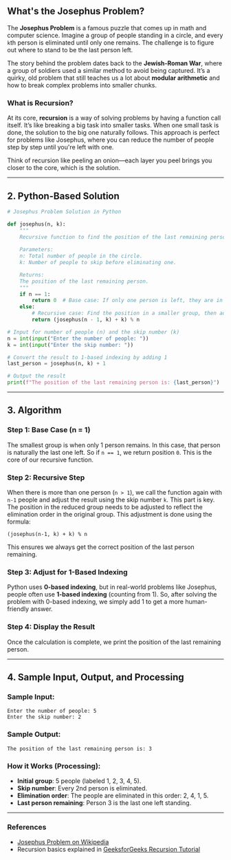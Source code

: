 ## What's the Josephus Problem?
The **Josephus Problem** is a famous puzzle that comes up in math and computer science. Imagine a group of people standing in a circle, and every `k`th person is eliminated until only one remains. The challenge is to figure out where to stand to be the last person left.

The story behind the problem dates back to the **Jewish-Roman War**, where a group of soldiers used a similar method to avoid being captured. It’s a quirky, old problem that still teaches us a lot about **modular arithmetic** and how to break complex problems into smaller chunks.

### What is Recursion?
At its core, **recursion** is a way of solving problems by having a function call itself. It’s like breaking a big task into smaller tasks. When one small task is done, the solution to the big one naturally follows. This approach is perfect for problems like Josephus, where you can reduce the number of people step by step until you're left with one.

Think of recursion like peeling an onion—each layer you peel brings you closer to the core, which is the solution.

---

## 2. Python-Based Solution
```python
# Josephus Problem Solution in Python

def josephus(n, k):
    """
    Recursive function to find the position of the last remaining person.
    
    Parameters:
    n: Total number of people in the circle.
    k: Number of people to skip before eliminating one.

    Returns:
    The position of the last remaining person.
    """
    if n == 1:
        return 0  # Base case: If only one person is left, they are in position 0
    else:
        # Recursive case: Find the position in a smaller group, then adjust with the skip number
        return (josephus(n - 1, k) + k) % n

# Input for number of people (n) and the skip number (k)
n = int(input("Enter the number of people: "))
k = int(input("Enter the skip number: "))

# Convert the result to 1-based indexing by adding 1
last_person = josephus(n, k) + 1

# Output the result
print(f"The position of the last remaining person is: {last_person}")

```

---

## 3. Algorithm

### Step 1: Base Case (n = 1)
The smallest group is when only 1 person remains. In this case, that person is naturally the last one left. So if `n == 1`, we return position `0`. This is the core of our recursive function.

### Step 2: Recursive Step
When there is more than one person (`n > 1`), we call the function again with `n-1` people and adjust the result using the skip number `k`. This part is key. The position in the reduced group needs to be adjusted to reflect the elimination order in the original group. This adjustment is done using the formula:

```
(josephus(n-1, k) + k) % n
```

This ensures we always get the correct position of the last person remaining.

### Step 3: Adjust for 1-Based Indexing
Python uses **0-based indexing**, but in real-world problems like Josephus, people often use **1-based indexing** (counting from 1). So, after solving the problem with 0-based indexing, we simply add 1 to get a more human-friendly answer.

### Step 4: Display the Result
Once the calculation is complete, we print the position of the last remaining person.

---

## 4. Sample Input, Output, and Processing

### Sample Input:
```
Enter the number of people: 5
Enter the skip number: 2
```

### Sample Output:
```
The position of the last remaining person is: 3
```

### How it Works (Processing):
- **Initial group**: 5 people (labeled 1, 2, 3, 4, 5).
- **Skip number**: Every 2nd person is eliminated.
- **Elimination order**: The people are eliminated in this order: 2, 4, 1, 5.
- **Last person remaining**: Person 3 is the last one left standing.

---

### References
- [Josephus Problem on Wikipedia](https://en.wikipedia.org/wiki/Josephus_problem)
- Recursion basics explained in [GeeksforGeeks Recursion Tutorial](https://www.geeksforgeeks.org/recursion/)
